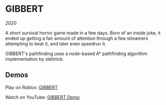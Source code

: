 # GIBBERT
*2020*

A short survival horror game made in a few days. 
Born of an inside joke, it ended up getting a fair amount of attention through a few streamers attempting to beat it,
and later even speedrun it.

GIBBERT's pathfinding uses a node-based A* pathfinding algorithm implementation by sleitnick.

## Demos
Play on Roblox: [GIBBERT](https://www.roblox.com/games/4937864693/GIBBERT)

Watch on YouTube: [GIBBERT Demo](https://youtu.be/qJRkVdg8Nkk)
